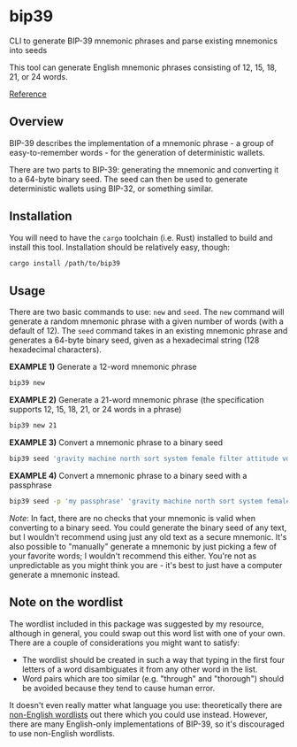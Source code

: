 # bip39

CLI to generate BIP-39 mnemonic phrases and parse existing mnemonics into seeds

This tool can generate English mnemonic phrases consisting of 12, 15, 18, 21, or 24 words.

[Reference](https://bips.dev/39/)

## Overview

BIP-39 describes the implementation of a mnemonic phrase - a group of easy-to-remember words - for the generation of deterministic wallets.

There are two parts to BIP-39: generating the mnemonic and converting it to a 64-byte binary seed. The seed can then be used to generate deterministic wallets using BIP-32, or something similar.

## Installation

You will need to have the `cargo` toolchain (i.e. Rust) installed to build and install this tool. Installation should be relatively easy, though:

```bash
cargo install /path/to/bip39
```

## Usage

There are two basic commands to use: `new` and `seed`. The `new` command will generate a random mnemonic phrase with a given number of words (with a default of 12). The `seed` command takes in an existing mnemonic phrase and generates a 64-byte binary seed, given as a hexadecimal string (128 hexadecimal characters).

**EXAMPLE 1)** Generate a 12-word mnemonic phrase

```bash
bip39 new
```

**EXAMPLE 2)** Generate a 21-word mnemonic phrase (the specification supports 12, 15, 18, 21, or 24 words in a phrase)

```bash
bip39 new 21
```

**EXAMPLE 3)** Convert a mnemonic phrase to a binary seed

```bash
bip39 seed 'gravity machine north sort system female filter attitude volume fold club stay feature office ecology stable narrow fog'
```

**EXAMPLE 4)** Convert a mnemonic phrase to a binary seed with a passphrase

```bash
bip39 seed -p 'my passphrase' 'gravity machine north sort system female filter attitude volume fold club stay feature office ecology stable narrow fog'
```

*Note*: In fact, there are no checks that your mnemonic is valid when converting to a binary seed. You could generate the binary seed of any text, but I wouldn't recommend using just any old text as a secure mnemonic. It's also possible to "manually" generate a mnemonic by just picking a few of your favorite words; I wouldn't recommend this either. You're not as unpredictable as you might think you are - it's best to just have a computer generate a mnemonic instead.

## Note on the wordlist

The wordlist included in this package was suggested by my resource, although in general, you could swap out this word list with one of your own. There are a couple of considerations you might want to satisfy:

- The wordlist should be created in such a way that typing in the first four letters of a word disambiguates it from any other word in the list.
- Word pairs which are too similar (e.g. "through" and "thorough") should be avoided because they tend to cause human error.

It doesn't even really matter what language you use: theoretically there are [non-English wordlists](https://github.com/bitcoin/bips/blob/master/bip-0039/bip-0039-wordlists.md) out there which you could use instead. However, there are many English-only implementations of BIP-39, so it's discouraged to use non-English wordlists.
